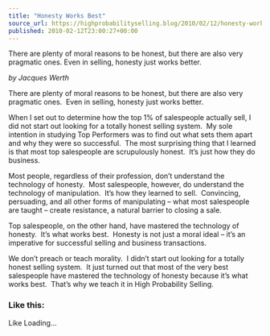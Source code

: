 ```yaml
---
title: "Honesty Works Best"
source_url: https://highprobabilityselling.blog/2010/02/12/honesty-works-best
published: 2010-02-12T23:00:27+00:00
---
```

There are plenty of moral reasons to be honest, but there are also very pragmatic ones. Even in selling, honesty just works better.




*by Jacques Werth*


There are plenty of moral reasons to be honest, but there are also very pragmatic ones.  Even in selling, honesty just works better.


When I set out to determine how the top 1% of salespeople actually sell, I did not start out looking for a totally honest selling system.  My sole intention in studying Top Performers was to find out what sets them apart and why they were so successful.  The most surprising thing that I learned is that most top salespeople are scrupulously honest.  It’s just how they do business.


Most people, regardless of their profession, don’t understand the technology of honesty.  Most salespeople, however, do understand the technology of manipulation.  It’s how they learned to sell.  Convincing, persuading, and all other forms of manipulating – what most salespeople are taught – create resistance, a natural barrier to closing a sale.


Top salespeople, on the other hand, have mastered the technology of honesty.  It’s what works best.  Honesty is not just a moral ideal – it’s an imperative for successful selling and business transactions.


We don’t preach or teach morality.  I didn’t start out looking for a totally honest selling system.  It just turned out that most of the very best salespeople have mastered the technology of honesty because it’s what works best.  That’s why we teach it in High Probability Selling.


### Like this:

Like Loading...
